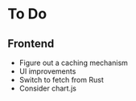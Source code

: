 # To Do

## Frontend

- Figure out a caching mechanism
- UI improvements
- Switch to fetch from Rust
- Consider chart.js